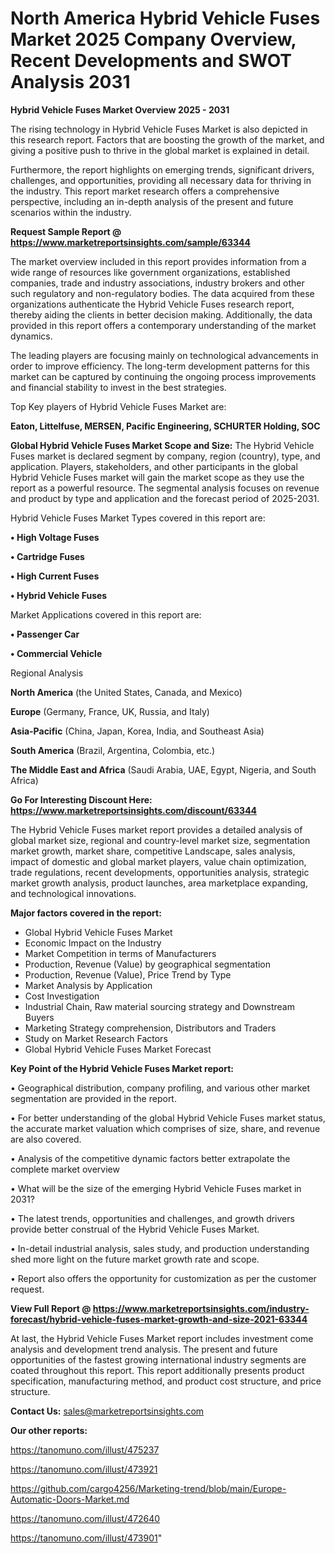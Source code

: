  # North America Hybrid Vehicle Fuses Market 2025 Company Overview, Recent Developments and SWOT Analysis 2031

<Strong> Hybrid Vehicle Fuses Market Overview 2025 - 2031</strong>

The rising technology in Hybrid Vehicle Fuses Market is also depicted in this research report. Factors that are boosting the growth of the market, and giving a positive push to thrive in the global market is explained in detail.

Furthermore, the report highlights on emerging trends, significant drivers, challenges, and opportunities, providing all necessary data for thriving in the industry. This report market research offers a comprehensive perspective, including an in-depth analysis of the present and future scenarios within the industry.

<strong>Request Sample Report @ <a href=https://www.marketreportsinsights.com/sample/63344>https://www.marketreportsinsights.com/sample/63344</a></strong>

The market overview included in this report provides information from a wide range of resources like government organizations, established companies, trade and industry associations, industry brokers and other such regulatory and non-regulatory bodies. The data acquired from these organizations authenticate the Hybrid Vehicle Fuses research report, thereby aiding the clients in better decision making. Additionally, the data provided in this report offers a contemporary understanding of the market dynamics.

The leading players are focusing mainly on technological advancements in order to improve efficiency. The long-term development patterns for this market can be captured by continuing the ongoing process improvements and financial stability to invest in the best strategies.

Top Key players of Hybrid Vehicle Fuses Market are:

<strong>Eaton, Littelfuse, MERSEN, Pacific Engineering, SCHURTER Holding, SOC</strong>

<strong><b>Global Hybrid Vehicle Fuses Market Scope and Size:</b></strong>
The Hybrid Vehicle Fuses market is declared segment by company, region (country), type, and application. Players, stakeholders, and other participants in the global Hybrid Vehicle Fuses market will gain the market scope as they use the report as a powerful resource. The segmental analysis focuses on revenue and product by type and application and the forecast period of 2025-2031.

Hybrid Vehicle Fuses Market Types covered in this report are:

<strong>• High Voltage Fuses

• Cartridge Fuses

• High Current Fuses

• Hybrid Vehicle Fuses</strong>

Market Applications covered in this report are:

<strong>• Passenger Car

• Commercial Vehicle</strong> 

Regional Analysis

<strong>North America</strong> (the United States, Canada, and Mexico)

<strong>Europe</strong> (Germany, France, UK, Russia, and Italy)

<strong>Asia-Pacific</strong> (China, Japan, Korea, India, and Southeast Asia)

<strong>South America</strong> (Brazil, Argentina, Colombia, etc.)

<strong>The Middle East and Africa</strong> (Saudi Arabia, UAE, Egypt, Nigeria, and South Africa)

<strong>Go For Interesting Discount Here: <a href=https://www.marketreportsinsights.com/discount/63344>https://www.marketreportsinsights.com/discount/63344</a></strong>

The Hybrid Vehicle Fuses market report provides a detailed analysis of global market size, regional and country-level market size, segmentation market growth, market share, competitive Landscape, sales analysis, impact of domestic and global market players, value chain optimization, trade regulations, recent developments, opportunities analysis, strategic market growth analysis, product launches, area marketplace expanding, and technological innovations.

<strong><b>Major factors covered in the report:</b></strong>
<ul>
  <li>Global Hybrid Vehicle Fuses Market </li>
  <li>Economic Impact on the Industry</li>
  <li>Market Competition in terms of Manufacturers</li>
  <li>Production, Revenue (Value) by geographical segmentation</li>
  <li>Production, Revenue (Value), Price Trend by Type</li>
  <li>Market Analysis by Application</li>
  <li>Cost Investigation</li>
  <li>Industrial Chain, Raw material sourcing strategy and Downstream Buyers</li>
  <li>Marketing Strategy comprehension, Distributors and Traders</li>
  <li>Study on Market Research Factors</li>
  <li>Global Hybrid Vehicle Fuses Market Forecast</li>
</ul>

<strong><b>Key Point of the Hybrid Vehicle Fuses Market report:</b></strong>

• Geographical distribution, company profiling, and various other market segmentation are provided in the report.

• For better understanding of the global Hybrid Vehicle Fuses market status, the accurate market valuation which comprises of size, share, and revenue are also covered.

• Analysis of the competitive dynamic factors better extrapolate the complete market overview

• What will be the size of the emerging Hybrid Vehicle Fuses market in 2031?

• The latest trends, opportunities and challenges, and growth drivers provide better construal of the Hybrid Vehicle Fuses Market.

• In-detail industrial analysis, sales study, and production understanding shed more light on the future market growth rate and scope.

• Report also offers the opportunity for customization as per the customer request.

<strong><b>View Full Report @ <a href=https://www.marketreportsinsights.com/industry-forecast/hybrid-vehicle-fuses-market-growth-and-size-2021-63344>https://www.marketreportsinsights.com/industry-forecast/hybrid-vehicle-fuses-market-growth-and-size-2021-63344</a></b></strong>


At last, the Hybrid Vehicle Fuses Market report includes investment come analysis and development trend analysis. The present and future opportunities of the fastest growing international industry segments are coated throughout this report. This report additionally presents product specification, manufacturing method, and product cost structure, and price structure.

<strong>Contact Us:</strong>
sales@marketreportsinsights.com

<strong>Our other reports:</strong>

<a href=https://tanomuno.com/illust/475237>https://tanomuno.com/illust/475237</a>

<a href=https://tanomuno.com/illust/473921>https://tanomuno.com/illust/473921</a>

<a href=https://github.com/cargo4256/Marketing-trend/blob/main/Europe-Automatic-Doors-Market.md>https://github.com/cargo4256/Marketing-trend/blob/main/Europe-Automatic-Doors-Market.md</a>

<a href=https://tanomuno.com/illust/472640>https://tanomuno.com/illust/472640</a>

<a href=https://tanomuno.com/illust/473901>https://tanomuno.com/illust/473901</a>"

